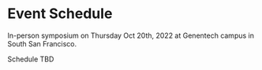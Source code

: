 # Event Schedule
In-person symposium on Thursday Oct 20th, 2022 at Genentech campus in South San Francisco.

Schedule TBD
